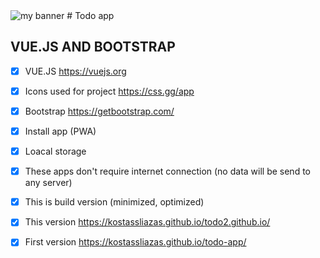 <img src="https://user-images.githubusercontent.com/31342007/211973123-b583dc22-2cbc-4c78-82cc-dfceab9259b7.png" alt="my banner">
# Todo app

## VUE.JS AND BOOTSTRAP

- [x] VUE.JS https://vuejs.org
- [x] Icons used for project https://css.gg/app
- [x] Bootstrap https://getbootstrap.com/
- [x] Install app (PWA)
- [x] Loacal storage
- [x] These apps don't require internet connection (no data will be send to any server)
- [x] This is build version (minimized, optimized)
- [x] This version https://kostassliazas.github.io/todo2.github.io/
- [x] First version https://kostassliazas.github.io/todo-app/

